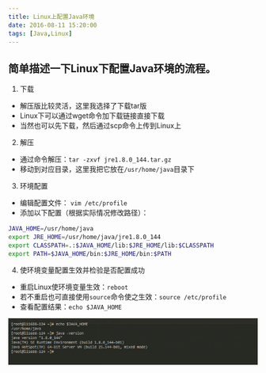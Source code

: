 ```yaml
---
title: Linux上配置Java环境
date: 2016-08-11 15:20:00
tags: [Java,Linux]
---
```

## **简单描述一下Linux下配置Java环境的流程。**

1. 下载
  - 解压版比较灵活，这里我选择了下载tar版
  - Linux下可以通过wget命令加下载链接直接下载
  - 当然也可以先下载，然后通过scp命令上传到Linux上

2. 解压
  - 通过命令解压：`tar -zxvf jre1.8.0_144.tar.gz`
  - 移动到对应目录，这里我把它放在`/usr/home/java`目录下

3. 环境配置
  - 编辑配置文件： `vim /etc/profile`
  - 添加以下配置（根据实际情况修改路径）：
```bash
JAVA_HOME=/usr/home/java
export JRE_HOME=/usr/home/java/jre1.8.0_144
export CLASSPATH=.:$JAVA_HOME/lib:$JRE_HOME/lib:$CLASSPATH
export PATH=$JAVA_HOME/bin:$JRE_HOME/bin:$PATH
```

4. 使环境变量配置生效并检验是否配置成功
  - 重启Linux使环境变量生效：`reboot`
  - 若不重启也可直接使用`source`命令使之生效：`source /etc/profile`
  - 查看配置结果：`echo $JAVA_HOME`

![效果图](https://raw.githubusercontent.com/lev-gc/lev-gc.github.io/source/source/_posts/java/environment-of-java-on-linux/result.png)
